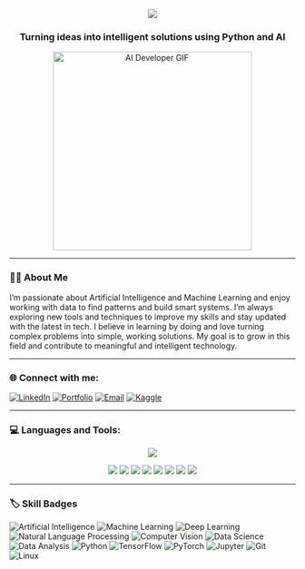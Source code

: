 <!-- Light Blue Welcome Banner -->
<p align="center">
  <img src="https://readme-typing-svg.herokuapp.com/?lines=Hi+👋,+I'm+Muhammad+Faizan;Aspiring+AI+Developer+|+Data+Scientist+|+Python+Enthusiast;&center=true&width=1000&height=50&color=5EB4FF&font=Fira%20Code&size=22&pause=1000">
</p>

<!-- Short Intro Text -->
<h3 align="center">Turning ideas into intelligent solutions using Python and AI</h3>

<!-- Tech-style GIF -->
<p align="center">
  <img src="https://media.giphy.com/media/qgQUggAC3Pfv687qPC/giphy.gif" width="350" alt="AI Developer GIF">
</p>

---

### 👨‍💻 About Me

I’m passionate about Artificial Intelligence and Machine Learning and enjoy working with data to find patterns and build smart systems. I’m always exploring new tools and techniques to improve my skills and stay updated with the latest in tech. I believe in learning by doing and love turning complex problems into simple, working solutions. My goal is to grow in this field and contribute to meaningful and intelligent technology.

---

### 🌐 Connect with me:

[![LinkedIn](https://img.shields.io/badge/LinkedIn-blue?style=for-the-badge&logo=linkedin)](https://www.linkedin.com/in/muhammad-faizan-1335b0288/)
[![Portfolio](https://img.shields.io/badge/Portfolio-%23000000?style=for-the-badge&logo=firefox)](https://faizan-portfolio1.vercel.app/)
[![Email](https://img.shields.io/badge/Email-D14836?style=for-the-badge&logo=gmail&logoColor=white)](mailto:faizankhandeshmukh28@gmail.com)
[![Kaggle](https://img.shields.io/badge/Kaggle-20BEFF?style=for-the-badge&logo=kaggle&logoColor=white)](https://www.kaggle.com/faizankhandeshmukh)

---

### 💻 Languages and Tools:

<p align="center">
  <img src="https://skillicons.dev/icons?i=python,git,github,vscode,linux" />
</p>

<!-- Custom icons for AI/ML tools -->
<p align="center">
  <img src="https://img.shields.io/badge/TensorFlow-FF6F00?style=for-the-badge&logo=tensorflow&logoColor=white" />
  <img src="https://img.shields.io/badge/PyTorch-EE4C2C?style=for-the-badge&logo=pytorch&logoColor=white" />
  <img src="https://img.shields.io/badge/OpenCV-5C3EE8?style=for-the-badge&logo=opencv&logoColor=white" />
  <img src="https://img.shields.io/badge/NumPy-013243?style=for-the-badge&logo=numpy&logoColor=white" />
  <img src="https://img.shields.io/badge/Pandas-150458?style=for-the-badge&logo=pandas&logoColor=white" />
  <img src="https://img.shields.io/badge/Scikit--Learn-F7931E?style=for-the-badge&logo=scikit-learn&logoColor=white" />
  <img src="https://img.shields.io/badge/Matplotlib-11557C?style=for-the-badge&logo=matplotlib&logoColor=white" />
  <img src="https://img.shields.io/badge/Seaborn-3182BD?style=for-the-badge" />
</p>

---

### 🏷️ Skill Badges

![Artificial Intelligence](https://img.shields.io/badge/Artificial%20Intelligence-5B8DF7?style=for-the-badge)
![Machine Learning](https://img.shields.io/badge/Machine%20Learning-00B894?style=for-the-badge)
![Deep Learning](https://img.shields.io/badge/Deep%20Learning-8e44ad?style=for-the-badge)
![Natural Language Processing](https://img.shields.io/badge/NLP-F39C12?style=for-the-badge)
![Computer Vision](https://img.shields.io/badge/Computer%20Vision-2980B9?style=for-the-badge)
![Data Science](https://img.shields.io/badge/Data%20Science-34495E?style=for-the-badge)
![Data Analysis](https://img.shields.io/badge/Data%20Analysis-1ABC9C?style=for-the-badge)
![Python](https://img.shields.io/badge/Python-3776AB?style=for-the-badge&logo=python&logoColor=yellow)
![TensorFlow](https://img.shields.io/badge/TensorFlow-FF6F00?style=for-the-badge&logo=tensorflow&logoColor=white)
![PyTorch](https://img.shields.io/badge/PyTorch-EE4C2C?style=for-the-badge&logo=pytorch&logoColor=white)
![Jupyter](https://img.shields.io/badge/Jupyter-F37626?style=for-the-badge&logo=jupyter&logoColor=white)
![Git](https://img.shields.io/badge/Git-F1502F?style=for-the-badge&logo=git&logoColor=white)
![Linux](https://img.shields.io/badge/Linux-000000?style=for-the-badge&logo=linux&logoColor=white)


